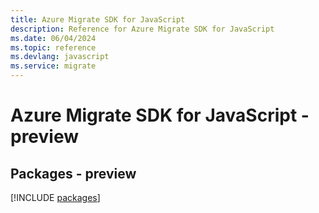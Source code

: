 ```yaml
---
title: Azure Migrate SDK for JavaScript
description: Reference for Azure Migrate SDK for JavaScript
ms.date: 06/04/2024
ms.topic: reference
ms.devlang: javascript
ms.service: migrate
---
```

# Azure Migrate SDK for JavaScript - preview
## Packages - preview
[!INCLUDE [packages](migrate-index.md)]